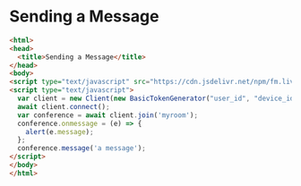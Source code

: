 # Sending a Message
```html
<html>
<head>
  <title>Sending a Message</title>
</head>
<body>
<script type="text/javascript" src="https://cdn.jsdelivr.net/npm/fm.liveswitch@latest/fm.liveswitch.js"></script>
<script type="text/javascript">
  var client = new Client(new BasicTokenGenerator("user_id", "device_id", "app_id", "secret"));
  await client.connect();
  var conference = await client.join('myroom');
  conference.onmessage = (e) => {
    alert(e.message);
  };
  conference.message('a message');
</script>
</body>
</html>
```
<!--stackedit_data:
eyJoaXN0b3J5IjpbMjA3NDg2NzM4MywxOTAyNzMxNDAwLDYyOT
k0NjQxMV19
-->